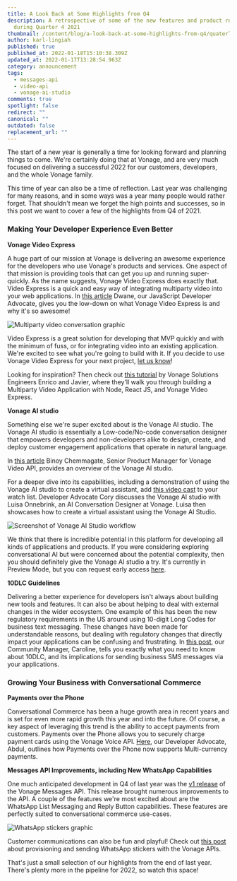 ```yaml
---
title: A Look Back at Some Highlights from Q4
description: A retrospective of some of the new features and product relaeses
  during Quarter 4 2021
thumbnail: /content/blog/a-look-back-at-some-highlights-from-q4/quaterly-releases.png
author: karl-lingiah
published: true
published_at: 2022-01-18T15:10:38.309Z
updated_at: 2022-01-17T13:28:54.963Z
category: announcement
tags:
  - messages-api
  - video-api
  - vonage-ai-studio
comments: true
spotlight: false
redirect: ""
canonical: ""
outdated: false
replacement_url: ""
---
```

The start of a new year is generally a time for looking forward and planning things to come. We're certainly doing that at Vonage, and are very much focused on delivering a successful 2022 for our customers, developers, and the whole Vonage family.

This time of year can also be a time of reflection. Last year was challenging for many reasons, and in some ways was a year many people would rather forget. That shouldn't mean we forget the high points and successes, so in this post we want to cover a few of the highlights from Q4 of 2021.

### Making Your Developer Experience Even Better

**Vonage Video Express**

A huge part of our mission at Vonage is delivering an awesome experience for the developers who use Vonage's products and services. One aspect of that mission is providing tools that can get you up and running super-quickly. As the name suggests, Vonage Video Express does exactly that. Video Express is a quick and easy way of integrating multiparty video into your web applications. In [this article](https://learn.vonage.com/blog/2021/09/23/video-express-is-here-and-why-it%E2%80%99s-awesome/) Dwane, our JavaScript Developer Advocate, gives you the low-down on what Vonage Video Express is and why it's so awesome!

![Multiparty video conversation graphic](/content/blog/a-look-back-at-some-highlights-from-q4/video-express_1200x600.png "Multiparty video conversation graphic")

Video Express is a great solution for developing that MVP quickly and with the minimum of fuss, or for integrating video into an existing application. We're excited to see what you're going to build with it. If you decide to use Vonage Video Express for your next project, [let us know](https://developer.vonage.com/slack)!

Looking for inspiration? Then check out [this tutorial](https://learn.vonage.com/blog/2021/09/27/create-a-multiparty-video-app-with-the-new-video-express/) by Vonage Solutions Engineers Enrico and Javier, where they'll walk you through building a Multiparty Video Application with Node, React JS, and Vonage Video Express.

**Vonage AI studio**

Something else we're super excited about is the Vonage AI studio. The Vonage AI studio is essentially a Low-code/No-code conversation designer that empowers developers and non-developers alike to design, create, and deploy customer engagement applications that operate in natural language.

In [this article](https://learn.vonage.com/blog/2021/12/02/vonage-ai-studio-in-developer-preview/) Binoy Chemmagate, Senior Product Manager for Vonage Video API, provides an overview of the Vonage AI studio.

For a deeper dive into its capabilities, including a demonstration of using the Vonage AI studio to create a virtual assistant, add [this video cast](https://www.youtube.com/watch?v=lvH5zeCkFbs) to your watch list. Developer Advocate Cory discusses the Vonage AI studio with Luisa Onnebrink, an AI Conversation Designer at Vonage. Luisa then showcases how to create a virtual assistant using the Vonage AI Studio.

![Screenshot of Vonage AI Studio workflow](/content/blog/a-look-back-at-some-highlights-from-q4/ai-studio-screenshot.png "Screenshot of Vonage AI Studio workflow")

We think that there is incredible potential in this platform for developing all kinds of applications and products. If you were considering exploring conversational AI but were concerned about the potential complexity, then you should definitely give the Vonage AI studio a try. It's currently in Preview Mode, but you can request early access [here](https://docs.google.com/forms/d/e/1FAIpQLSeKbZh-dgxn_sqCPhGCJXu4Fdi_Dzo6DJSxQJn60cQDf-IAAg/viewform).

**10DLC Guidelines**

Delivering a better experience for developers isn't always about building new tools and features. It can also be about helping to deal with external changes in the wider ecosystem. One example of this has been the new regulatory requirements in the US around using 10-digit Long Codes for business text messaging. These changes have been made for understandable reasons, but dealing with regulatory changes that directly impact your applications can be confusing and frustrating. In [this post](https://learn.vonage.com/blog/2022/01/17/a2p-10dlc-what-you-need-to-know/), our Community Manager, Caroline, tells you exactly what you need to know about 10DLC, and its implications for sending business SMS messages via your applications.

### Growing Your Business with Conversational Commerce

**Payments over the Phone**

Conversational Commerce has been a huge growth area in recent years and is set for even more rapid growth this year and into the future. Of course, a key aspect of leveraging this trend is the ability to accept payments from customers. Payments over the Phone allows you to securely charge payment cards using the Vonage Voice API. [Here](https://learn.vonage.com/blog/2022/01/11/payments-over-the-phone-now-supports-multi-currency/), our Developer Advocate, Abdul, outlines how Payments over the Phone now supports Multi-currency payments.

**Messages API Improvements, including New WhatsApp Capabilities**

One much anticipated development in Q4 of last year was the [v1 release](https://learn.vonage.com/blog/2021/11/16/announcing-vonage-messages-api-version-1-0/) of the Vonage Messages API. This release brought numerous improvements to the API. A couple of the features we're most excited about are the WhatsApp List Messaging and Reply Button capabilities. These features are perfectly suited to conversational commerce use-cases.

![WhatsApp stickers graphic](/content/blog/a-look-back-at-some-highlights-from-q4/whatsapp_stickers.png "WhatsApp stickers graphic")

Customer communications can also be fun and playful! Check out [this post](https://learn.vonage.com/blog/2022/01/13/provisioning-and-sending-whatsapp-stickers-with-vonage-apis/) about provisioning and sending WhatsApp stickers with the Vonage APIs.

That's just a small selection of our highlights from the end of last year. There's plenty more in the pipeline for 2022, so watch this space!